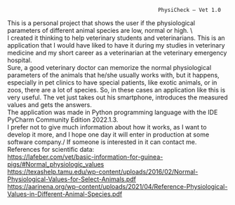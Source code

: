                                                     PhysiCheck – Vet 1.0

This is a personal project that shows the user if the physiological parameters of different animal species are low, normal or high. \  
I created it thinking to help veterinary students and veterinarians. 
This is an application that I would have liked to have it during my studies in veterinary medicine and my short career as a veterinarian at the veterinary emergency hospital.\
Sure, a good veterinary doctor can memorize the normal physiological parameters of the animals that he/she usually works with, but it happens, especially in pet clinics to have special patients, like exotic animals, or in zoos, there are a lot of species. So, in these cases an application like this is very useful. The vet just takes out his smartphone, introduces the measured values and gets the answers.\
The application was made in Python programming language with the IDE PyCharm Community Edition 2022.1.3. \
I prefer not to give much information about how it works, as I want to develop it more, and I hope one day it will enter in production at some software company./
If someone is interested in it can contact me.\
References for scientific data:\
https://lafeber.com/vet/basic-information-for-guinea-pigs/#Normal_physiologic_values \
https://texashelp.tamu.edu/wp-content/uploads/2016/02/Normal-Physiological-Values-for-Select-Animals.pdf \
https://aarinena.org/wp-content/uploads/2021/04/Reference-Physiological-Values-in-Different-Animal-Species.pdf 
